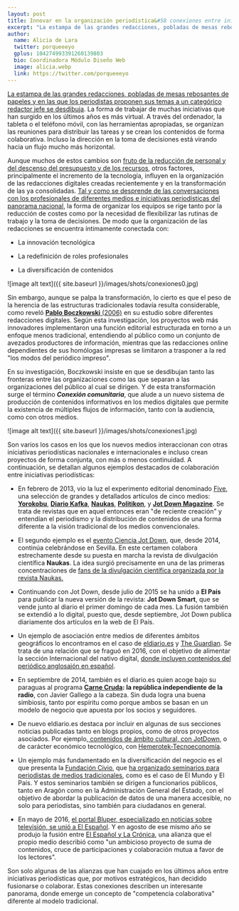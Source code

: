 ```yaml
---
layout: post
title: Innovar en la organización periodística&#58 conexiones entre iniciativas
excerpt: "La estampa de las grandes redacciones, pobladas de mesas rebosantes de papeles y en las que los periodistas proponen sus temas a un categórico redactor jefe se desdibuja. La forma de trabajar de muchas iniciativas que han surgido en los últimos años es más virtual. A través del ordenador, la tableta o el teléfono móvil, con las herramientas apropiadas, se organizan las reuniones para distribuir las tareas y se crean los contenidos de forma colaborativa. Incluso la dirección en la toma de decisiones está virando hacia un flujo mucho más horizontal."
author:
  name: Alicia de Lara
  twitter: porqueeeyo
  gplus: 104274993391260139803 
  bio: Coordinadora Módulo Diseño Web
  image: alicia.webp
  link: https://twitter.com/porqueeeyo
---
```

[La estampa de las grandes redacciones, pobladas de mesas rebosantes de papeles y en las que los periodistas proponen sus temas a un categórico redactor jefe se desdibuja](http://mip.umh.es/blog/2015/11/08/pistas-mejorar-organizacion-redacciones/). La forma de trabajar de muchas iniciativas que han surgido en los últimos años es más virtual. A través del ordenador, la tableta o el teléfono móvil, con las herramientas apropiadas, se organizan las reuniones para distribuir las tareas y se crean los contenidos de forma colaborativa. Incluso la dirección en la toma de decisiones está virando hacia un flujo mucho más horizontal. 

Aunque muchos de estos cambios son [fruto de la reducción de personal y del descenso del presupuesto y de los recursos](https://ijnet.org/es/blog/cinco-grandes-cambios-del-periodismo-actual), otros factores, principalmente el incremento de la tecnología, influyen en la organización de las redacciones digitales creadas recientemente y en la transformación de las ya consolidadas. [Tal y como se desprende de las conversaciones con los profesionales de diferentes medios e iniciativas periodísticas del panorama nacional](http://mip.umh.es/blog/2016/10/26/manual-libro-como-innovar-periodismo/), la forma de organizar los equipos se rige tanto por la reducción de costes como por la necesidad de flexibilizar las rutinas de trabajo y la toma de decisiones. De modo que la organización de las redacciones se encuentra íntimamente conectada con:

* La innovación tecnológica 

* La redefinición de roles profesionales

* La diversificación de contenidos

![image alt text]({{ site.baseurl }}/images/shots/conexiones0.jpg)

Sin embargo, aunque se palpa la transformación, lo cierto es que el peso de la herencia de las estructuras tradicionales todavía resulta considerable, como reveló [**Pablo Boczkowski** (2006)](https://books.google.es/books?id=v9soIgROifEC&printsec=frontcover&hl=es#v=onepage&q&f=false) en su estudio sobre diferentes redacciones digitales. Según esta investigación, los proyectos web más innovadores implementaron una función editorial estructurada en torno a un enfoque menos tradicional, entendiendo al público como un conjunto de avezados productores de información, mientras que las redacciones online dependientes de sus homólogas impresas se limitaron a trasponer a la red "los modos del periódico impreso".

En su investigación, Boczkowski insiste en que se desdibujan tanto las fronteras entre las organizaciones como las que separan a las organizaciones del público al cual se dirigen. Y de esta transformación surge el término **_Conexión comunitaria_**, que alude a un nuevo sistema de producción de contenidos informativos en los medios digitales que permite la existencia de múltiples flujos de información, tanto con la audiencia, como con otros medios. 

![image alt text]({{ site.baseurl }}/images/shots/conexiones1.jpg)

Son varios los casos en los que los nuevos medios interaccionan con otras iniciativas periodísticas nacionales e internacionales e incluso crean proyectos de forma conjunta, con más o menos continuidad. A continuación, se detallan algunos ejemplos destacados de colaboración entre iniciativas periodísticas:

* En febrero de 2013, vio la luz el experimento editorial denominado [Five](http://naukas.com/2013/02/06/hoy-6-de-febrero-nace-la-revista-five/), una selección de grandes y detallados artículos de cinco medios:  **[Yorokobu](http://www.yorokobu.es/)**, **[Diario Kafka](http://www.eldiario.es/Kafka/)**, **[Naukas](http://naukas.com/)**, **[Politikon](http://politikon.es/)**, y **[Jot Down Magazine](http://www.jotdown.es/)**. Se trata de revistas que en aquel entonces eran "de reciente creación" y entendían el periodismo y la distribución de contenidos de una forma diferente a la visión tradicional de los medios convencionales.

* El segundo ejemplo es el [evento Ciencia Jot Down](http://naukas.com/2014/04/02/primer-evento-ciencia-jotdown-en-sevilla/), que, desde 2014, continúa celebrándose en Sevilla. En este certamen colabora estrechamente desde su puesta en marcha la revista de divulgación científica **Naukas**. La idea surgió precisamente en una de las primeras concentraciones de [fans de la divulgación científica organizada por la revista Naukas.](http://mip.umh.es/blog/2016/09/25/fans-divulgacion-cientifica/)

* Continuando con Jot Down, desde julio de 2015 se ha unido a **El País** para publicar la nueva versión de la revista: **Jot Down Smart**, que se vende junto al diario el primer domingo de cada mes. La fusión también se extendió a lo digital, puesto que, desde septiembre, Jot Down publica diariamente dos artículos en la web de El País. 

* Un ejemplo de asociación entre medios de diferentes ámbitos geográficos lo encontramos en el caso de [eldiario.es](http://www.eldiario.es/) y [The Guardian](https://www.theguardian.com/international). Se trata de una relación que se fraguó en 2016, con el objetivo de alimentar la sección Internacional del nativo digital, [donde incluyen contenidos del periódico anglosajón en español](http://www.eldiario.es/theguardian/). 

* En  septiembre de 2014, también es el diario.es quien acoge bajo su	paraguas al programa **[Carne Cruda](http://www.carnecruda.es/category/crudoteca-2/): la república independiente de la radio**, con Javier Gallego a la cabeza. Sin duda logra una buena simbiosis, tanto por espíritu como porque ambos se basan en un modelo de negocio que apuesta por los socios y seguidores.

* De nuevo eldiario.es destaca por incluir en algunas de sus secciones noticias publicadas tanto en blogs propios, como de otros proyectos asociados. Por ejemplo,[ contenidos de ámbito cultural, con JotDown,](http://www.eldiario.es/cultura/comics/Marvel-superheroes-viven-comics_0_308669259.html) o de carácter económico tecnológico, con [Hemerotek-Tecnoeconomía](http://www.bolsamania.com/hemerotek/).

* Un ejemplo más fundamentado en la diversificación del negocio es el que presenta la [Fundación Civio](http://www.civio.es/), que [ha organizado seminarios para periodistas de medios tradicionales](http://www.civio.es/empresas/), como es el caso de El Mundo y El País. Y estos seminarios también se dirigen a funcionarios públicos, tanto en Aragón como en la Administración General del Estado, con el objetivo de abordar la publicación de datos de una manera accesible, no solo para periodistas, sino también para ciudadanos en general.

* En mayo de 2016, [el portal Bluper, especializado en noticias sobre televisión, se unió a El Español](http://www.elespanol.com/corazon/20160512/124237850_0.html). Y en agosto de ese mismo año se produjo la fusión entre [El Español y La Crónica](http://www.elespanol.com/espana/20160830/151734894_0.html), una alianza que el propio medio describió como "un ambicioso proyecto de suma de contenidos, cruce de participaciones y colaboración mutua a favor de los lectores". 

Son solo algunas de las alianzas que han cuajado en los últimos años entre iniciativas periodísticas que, por motivos estratégicos, han decidido fusionarse o colaborar. Estas conexiones describen un interesante panorama, donde emerge un concepto de "competencia colaborativa" diferente al modelo tradicional.
